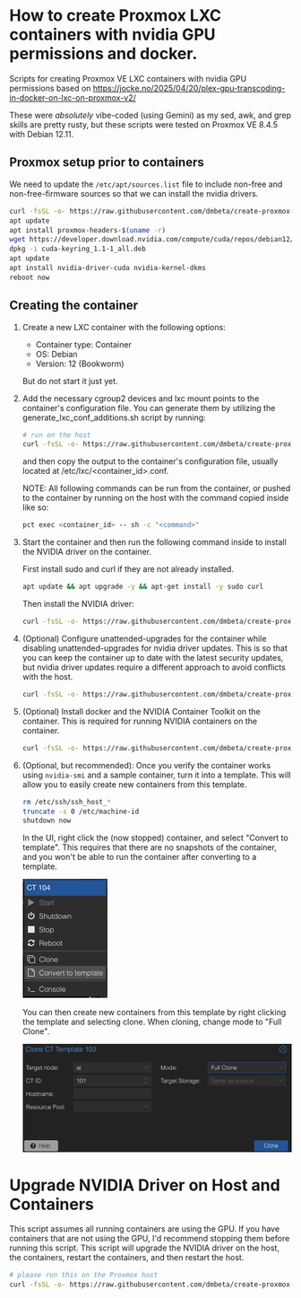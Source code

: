 # How to create Proxmox LXC containers with nvidia GPU permissions and docker.
Scripts for creating Proxmox VE LXC containers with nvidia GPU permissions based on https://jocke.no/2025/04/20/plex-gpu-transcoding-in-docker-on-lxc-on-proxmox-v2/

These were _absolutely_ vibe-coded (using Gemini) as my sed, awk, and grep skills are pretty rusty, but these scripts were tested on Proxmox VE 8.4.5 with Debian 12.11.

## Proxmox setup prior to containers

We need to update the `/etc/apt/sources.list` file to include non-free and non-free-firmware sources so that we can install the nvidia drivers.

```bash
curl -fsSL -o- https://raw.githubusercontent.com/dmbeta/create-proxmox-nvidia-containers/main/update_debian_sources.sh | bash
apt update
apt install proxmox-headers-$(uname -r)
wget https://developer.download.nvidia.com/compute/cuda/repos/debian12/x86_64/cuda-keyring_1.1-1_all.deb
dpkg -i cuda-keyring_1.1-1_all.deb
apt update
apt install nvidia-driver-cuda nvidia-kernel-dkms
reboot now
```

## Creating the container
1. Create a new LXC container with the following options:
    - Container type: Container
    - OS: Debian
    - Version: 12 (Bookworm)

    But do not start it just yet.

2. Add the necessary cgroup2 devices and lxc mount points to the container's configuration file. You can generate them by utilizing the generate_lxc_conf_additions.sh script by running:

    ```bash
    # run on the host
    curl -fsSL -o- https://raw.githubusercontent.com/dmbeta/create-proxmox-nvidia-containers/main/generate_lxc_conf_additions.sh | bash
    ```

    and then copy the output to the container's configuration file, usually located at /etc/lxc/<container_id>.conf.

    NOTE: All following commands can be run from the container, or pushed to the container by running on the host with the command copied inside like so:

    ```bash
    pct exec <container_id> -- sh -c "<command>"
    ```

3. Start the container and then run the following command inside to install the NVIDIA driver on the container.

    First install sudo and curl if they are not already installed.

    ```bash
    apt update && apt upgrade -y && apt-get install -y sudo curl
    ```

    Then install the NVIDIA driver:

    ```bash
    curl -fsSL -o- https://raw.githubusercontent.com/dmbeta/create-proxmox-nvidia-containers/main/install_nvidia_driver_on_container.sh | bash
    ```

4. (Optional) Configure unattended-upgrades for the container while disabling unattended-upgrades for nvidia driver updates. This is so that you can keep the container up to date with the latest security updates, but nvidia driver updates require a different approach to avoid conflicts with the host.

    ```bash
    curl -fsSL -o- https://raw.githubusercontent.com/dmbeta/create-proxmox-nvidia-containers/main/install_unattended_upgrades_on_container.sh | bash
    ```

4. (Optional) Install docker and the NVIDIA Container Toolkit on the container. This is required for running NVIDIA containers on the container.

    ```bash
    curl -fsSL -o- https://raw.githubusercontent.com/dmbeta/create-proxmox-nvidia-containers/main/install_docker_and_nvidia_runtime.sh | bash
    ```

6. (Optional, but recommended): Once you verify the container works using `nvidia-smi` and a sample container, turn it into a template. This will allow you to easily create new containers from this template.

    ```bash
    rm /etc/ssh/ssh_host_*
    truncate -s 0 /etc/machine-id
    shutdown now
    ```

    In the UI, right click the (now stopped) container, and select "Convert to template". This requires that there are no snapshots of the container, and you won't be able to run the container after converting to a template.

    ![convert to template](images/convert_to_template.png)

    You can then create new containers from this template by right clicking the template and selecting clone. When cloning, change mode to "Full Clone".

    ![full clone](images/full_clone.png)


# Upgrade NVIDIA Driver on Host and Containers

This script assumes all running containers are using the GPU. If you have containers that are not using the GPU, I'd recommend stopping them before running this script. This script will upgrade the NVIDIA driver on the host, the containers, restart the containers, and then restart the host.

```bash
# please run this on the Proxmox host
curl -fsSL -o- https://raw.githubusercontent.com/dmbeta/create-proxmox-nvidia-containers/main/upgrade_host_and_containers.sh | bash
```